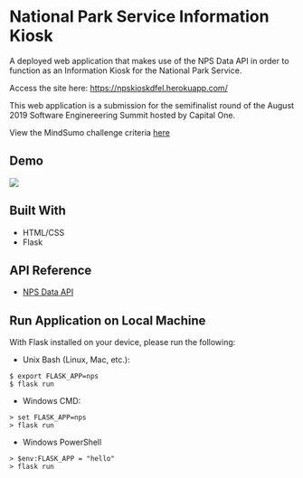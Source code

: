 # National Park Service Information Kiosk  
A deployed web application that makes use of the NPS Data API in order to function as an Information Kiosk for the National Park Service.

Access the site here: https://npskioskdfel.herokuapp.com/

This web application is a submission for the semifinalist round of the August 2019 Software Enginereering Summit hosted by Capital One.

View the MindSumo challenge criteria [here](https://www.mindsumo.com/contests/national-park-api?utm_campaign=solution_received_notification&utm_source=mindsumo&utm_medium=email)
## Demo
![](/static/demo/Demo.gif)

## Built With  
- HTML/CSS
- Flask

## API Reference
- [NPS Data API](https://www.nps.gov/subjects/developer/index.htm)

## Run Application on Local Machine
With Flask installed on your device, please run the following:

- Unix Bash (Linux, Mac, etc.):
```
$ export FLASK_APP=nps
$ flask run
```
- Windows CMD:
```
> set FLASK_APP=nps
> flask run
```
- Windows PowerShell
```
> $env:FLASK_APP = "hello"
> flask run
```
